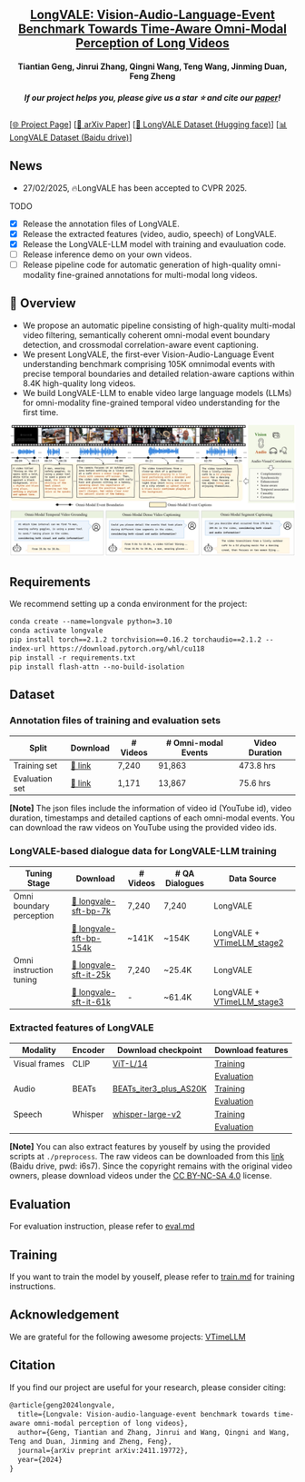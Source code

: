 <h2 align="center"> <a href="https://arxiv.org/abs/2411.19772">LongVALE: Vision-Audio-Language-Event Benchmark Towards Time-Aware Omni-Modal Perception of Long Videos</a></h2>

<h4 align="center"> Tiantian Geng, Jinrui Zhang, Qingni Wang, Teng Wang, Jinming Duan, Feng Zheng </h3>

<h5 align="center"> If our project helps you, please give us a star ⭐ and cite our <a href="#Citation">paper</a>!</h2>
<!-- # LongVALE -->

<!-- [![arxiv](https://img.shields.io/badge/Arxiv-2410.05643-b31b1b.svg?logo=arXiv)](https://arxiv.org/abs/2411.19772) -->

[[🌐 Project Page](https://ttgeng233.github.io/LongVALE/)] [[📖 arXiv Paper](https://arxiv.org/abs/2411.19772)] [[🤗 LongVALE Dataset (Hugging face)](https://huggingface.co/datasets/ttgeng233/LongVALE)] [[📊 LongVALE Dataset (Baidu drive)](https://pan.baidu.com/s/1lXh9x14KGcchEYDMkXkf-g?pwd=i6s7)]

## News

<!-- - 28/02/2025, 🔥The LongVALE dataset is released. -->
- 27/02/2025, 🔥LongVALE has been accepted to CVPR 2025.

TODO

- [x] Release the annotation files of LongVALE.
- [x] Release the extracted features (video, audio, speech) of LongVALE.
- [x] Release the LongVALE-LLM model with training and evauluation code.
- [ ] Release inference demo on your own videos.
- [ ] Release pipeline code for automatic generation of high-quality omni-modality fine-grained annotations for multi-modal long videos.
  
## 👀 Overview
<!-- Recent advancements in video understanding remain limited to coarse-grained and visual-only tasks. However, real-world videos encompass omnimodal information (vision, audio, and speech) with a series of events forming a cohesive storyline. The lack of
multi-modal video data with fine-grained event annotations
and the high cost of manual labeling are major obstacles
to comprehensive omni-modality video perception. To address this gap,  -->
- We propose an automatic pipeline consisting of high-quality multi-modal video filtering, semantically coherent omni-modal event boundary detection, and crossmodal correlation-aware event captioning. 
- We present LongVALE, the first-ever Vision-Audio-Language
Event understanding benchmark comprising 105K omnimodal events with precise temporal boundaries and detailed relation-aware captions within 8.4K high-quality long videos. 
- We build LongVALE-LLM to enable video large language models (LLMs) for omni-modality fine-grained temporal video understanding for the first time. 
<div align="center">
    <img src="fig1.jpg" width="800"/>
    <br/>
    <figcaption></figcaption>
</div>

## Requirements 
 
 We recommend setting up a conda environment for the project:
```shell
conda create --name=longvale python=3.10
conda activate longvale
pip install torch==2.1.2 torchvision==0.16.2 torchaudio==2.1.2 --index-url https://download.pytorch.org/whl/cu118
pip install -r requirements.txt
pip install flash-attn --no-build-isolation
```


## Dataset 
### Annotation files of training and evaluation sets
| Split           | Download | # Videos | # Omni-modal Events | Video Duration |
|-----------------|----------|-----------------|-----------|----------------|
|Training set | [🤗 link](https://huggingface.co/datasets/ttgeng233/LongVALE/resolve/main/longvale-annotations-training.json)| 7,240 | 91,863 | 473.8 hrs |
|Evaluation set | [🤗 link](https://huggingface.co/datasets/ttgeng233/LongVALE/resolve/main/longvale-annotations-eval.json)| 1,171 |13,867 | 75.6 hrs |


**[Note]** The json files include the information of video id (YouTube id), video duration, timestamps and detailed captions of each omni-modal events. You can download the raw videos on YouTube using the provided video ids.

### LongVALE-based dialogue data for LongVALE-LLM training 
| Tuning Stage           | Download | # Videos | # QA Dialogues | Data Source |
|------------------------|----------|----------|----------------|-------------|
|Omni boundary perception| [🤗 longvale-sft-bp-7k](https://huggingface.co/datasets/ttgeng233/LongVALE/resolve/main/longvale-sft-bp-7k.json) | 7,240 | 7,240 |LongVALE |
|          | [🤗 longvale-sft-bp-154k](https://huggingface.co/datasets/ttgeng233/LongVALE/resolve/main/longvale-sft-bp-154k.json) | ~141K | ~154K | LongVALE + [VTimeLLM_stage2](https://github.com/huangb23/VTimeLLM)  |
|Omni instruction tuning |[🤗 longvale-sft-it-25k](https://huggingface.co/datasets/ttgeng233/LongVALE/resolve/main/longvale-sft-it-25k.json) | 7,240 | ~25.4K | LongVALE | 
| | [🤗 longvale-sft-it-61k](https://huggingface.co/datasets/ttgeng233/LongVALE/resolve/main/longvale-sft-it-61k.json)| - |~61.4K|LongVALE + [VTimeLLM_stage3](https://github.com/huangb23/VTimeLLM) |

### Extracted features of LongVALE
|Modality      | Encoder | Download checkpoint| Download features |
|------------------------|----------|----------|---------------|
|Visual frames | CLIP | [ViT-L/14]() | [Training](https://huggingface.co/datasets/ttgeng233/LongVALE/blob/main/features_training/visual_features_7240.zip)|
|              |      |              | [Evaluation](https://huggingface.co/datasets/ttgeng233/LongVALE/blob/main/features_eval/visual_features_1171.zip) |
|Audio         |BEATs | [BEATs_iter3_plus_AS20K]() | [Training](https://huggingface.co/datasets/ttgeng233/LongVALE/blob/main/features_training/audio_features_7240.zip) |
|              |      |                            | [Evaluation](https://huggingface.co/datasets/ttgeng233/LongVALE/blob/main/features_eval/audio_features_1171.zip)|
|Speech        |Whisper| [whisper-large-v2](https://huggingface.co/openai/whisper-large-v2)| [Training](https://huggingface.co/datasets/ttgeng233/LongVALE/blob/main/features_training/speech_features_7240.zip) |
|              |      |              | [Evaluation](https://huggingface.co/datasets/ttgeng233/LongVALE/blob/main/features_eval/speech_features_1171.zip)|

**[Note]** You can also extract features by youself by using the provided scripts at `./preprocess`. The raw videos can be downloaded from this [link](https://pan.baidu.com/s/1lXh9x14KGcchEYDMkXkf-g?pwd=i6s7) (Baidu drive, pwd: i6s7). Since the copyright remains with the original video owners, please download videos under the [CC BY-NC-SA 4.0](https://creativecommons.org/licenses/by-nc-sa/4.0/) license.

## Evaluation
For evaluation instruction, please refer to [eval.md](longvalellm/eval/eval.md)

## Training
If you want to train the model by youself, please refer to [train.md](longvalellm/train/train.md) for training instructions. 



## Acknowledgement
We are grateful for the following awesome projects: [VTimeLLM](https://github.com/huangb23/VTimeLLM)
  

## Citation
If you find our project are useful for your research, please consider citing:
```
@article{geng2024longvale,
  title={Longvale: Vision-audio-language-event benchmark towards time-aware omni-modal perception of long videos},
  author={Geng, Tiantian and Zhang, Jinrui and Wang, Qingni and Wang, Teng and Duan, Jinming and Zheng, Feng},
  journal={arXiv preprint arXiv:2411.19772},
  year={2024}
}
```
